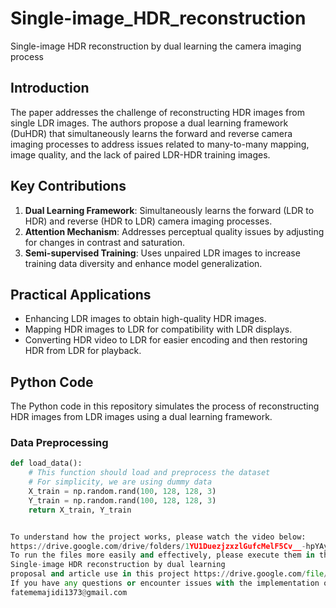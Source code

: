 # Single-image_HDR_reconstruction
Single-image HDR reconstruction by dual learning the camera imaging process

## Introduction
The paper addresses the challenge of reconstructing HDR images from single LDR images. The authors propose a dual learning framework (DuHDR) that simultaneously learns the forward and reverse camera imaging processes to address issues related to many-to-many mapping, image quality, and the lack of paired LDR-HDR training images.

## Key Contributions
1. **Dual Learning Framework**: Simultaneously learns the forward (LDR to HDR) and reverse (HDR to LDR) camera imaging processes.
2. **Attention Mechanism**: Addresses perceptual quality issues by adjusting for changes in contrast and saturation.
3. **Semi-supervised Training**: Uses unpaired LDR images to increase training data diversity and enhance model generalization.

## Practical Applications
- Enhancing LDR images to obtain high-quality HDR images.
- Mapping HDR images to LDR for compatibility with LDR displays.
- Converting HDR video to LDR for easier encoding and then restoring HDR from LDR for playback.

## Python Code
The Python code in this repository simulates the process of reconstructing HDR images from LDR images using a dual learning framework.

### Data Preprocessing
```python
def load_data():
    # This function should load and preprocess the dataset
    # For simplicity, we are using dummy data
    X_train = np.random.rand(100, 128, 128, 3)
    Y_train = np.random.rand(100, 128, 128, 3)
    return X_train, Y_train


To understand how the project works, please watch the video below:
https://drive.google.com/drive/folders/1YU1DuezjzxzlGufcMelF5Cv__-hpYAy9?usp=drive_link
To run the files more easily and effectively, please execute them in the following order:
Single-image HDR reconstruction by dual learning
proposal and article use in this project https://drive.google.com/file/d/1Qti306fL4xdy2M426523CajrfeFA_QL1/view?usp=drive_link
If you have any questions or encounter issues with the implementation of the code, feel free to send an email to the following address:
fatememajidi1373@gmail.com
